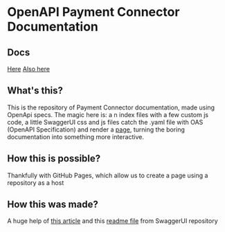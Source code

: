 # OpenAPI Payment Connector Documentation

## Docs

[Here](https://send4store.atlassian.net/wiki/spaces/SEND4/pages/2343010307/Payment+Connector+Documentation)
[Also here](https://send4br.github.io/openapi-payment-connector-ui.github.io/)

## What's this?

This is the repository of Payment Connector documentation, made using OpenApi specs.
The magic here is: a n index files with a few custom js code, a little SwaggerUI css and js files catch the .yaml file with OAS (OpenAPI Specification) and render a [page](https://send4br.github.io/openapi-payment-connector-ui.github.io/), turning the boring documentation into something more interactive.

## How this is possible?

Thankfully with GitHub Pages, which allow us to create a page using a repository as a host

## How this was made?

A huge help of [this article](https://pguso.medium.com/host-openapi-documentation-with-github-pages-ec16f75e9762) and this [readme file](https://github.com/swagger-api/swagger-ui/blob/master/docs/usage/configuration.md) from SwaggerUI repository
